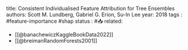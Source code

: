 
title: Consistent Individualised Feature Attribution for Tree Ensembles
authors: Scott M. Lundberg, Gabriel G. Erion, Su-In Lee
year: 2018
tags :  #feature-importance #shap
status : #📥 
related: 
- [[@banachewiczKaggleBookData2022]]
- [[@breimanRandomForests2001]]

